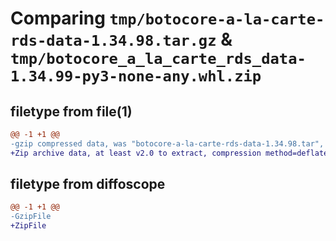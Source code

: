 # Comparing `tmp/botocore-a-la-carte-rds-data-1.34.98.tar.gz` & `tmp/botocore_a_la_carte_rds_data-1.34.99-py3-none-any.whl.zip`

## filetype from file(1)

```diff
@@ -1 +1 @@
-gzip compressed data, was "botocore-a-la-carte-rds-data-1.34.98.tar", last modified: Sat May  4 01:01:40 2024, max compression
+Zip archive data, at least v2.0 to extract, compression method=deflate
```

## filetype from diffoscope

```diff
@@ -1 +1 @@
-GzipFile
+ZipFile
```

